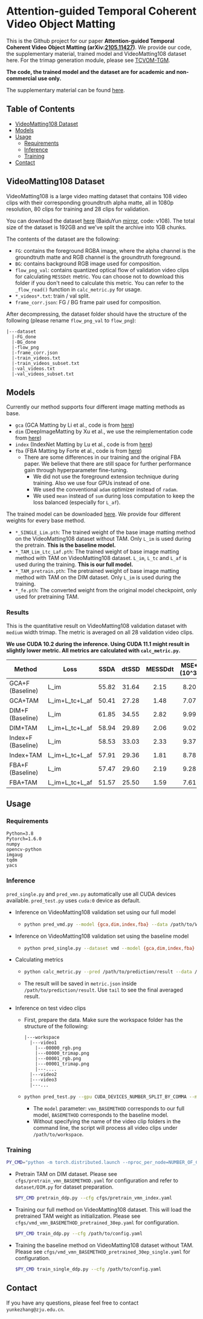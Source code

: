 # Attention-guided Temporal Coherent Video Object Matting

This is the Github project for our paper **Attention-guided Temporal Coherent Video Object Matting (arXiv:[2105.11427](https://arxiv.org/abs/2105.11427))**. We provide our code, the supplementary material, trained model and VideoMatting108 dataset here. For the trimap generation module, please see [TCVOM-TGM](https://github.com/yunkezhang/TCVOM-TGM).

**The code, the trained model and the dataset are for academic and non-commercial use only.**

The supplementary material can be found [here](https://1drv.ms/u/s!AuG441T6ysq5hWkSjlb29FSdM0Sc?e=LOCAHA).


## Table of Contents
  - [VideoMatting108 Dataset](#videomatting108-dataset)
  - [Models](#models)
  - [Usage](#usage)
    * [Requirements](#requirements)
    * [Inference](#inference)
    * [Training](#training)
  - [Contact](#contact)

## VideoMatting108 Dataset

VideoMatting108 is a large video matting dataset that contains 108 video clips with their corresponding groundtruth alpha matte, all in 1080p resolution, 80 clips for training and 28 clips for validation.

You can download the dataset [here](https://1drv.ms/u/s!AuG441T6ysq5g3pP5iTyOMRwUBDy?e=MdorID) (BaiduYun [mirror](https://pan.baidu.com/s/1NBEt57iFmRpJB3pT3-Erpw), code: v108). The total size of the dataset is 192GB and we've split the archive into 1GB chunks.

The contents of the dataset are the following:

* ``FG``: contains the foreground RGBA image, where the alpha channel is the groundtruth matte and RGB channel is the groundtruth foreground.
* ``BG``: contains background RGB image used for composition.
* ``flow_png_val``: contains quantized optical flow of validation video clips for calculating ``MESSDdt`` metric. You can choose not to download this folder if you don't need to calculate this metric. You can refer to the `_flow_read()` function in `calc_metric.py` for usage.
* `*_videos*.txt`: train / val split.
* ``frame_corr.json``: FG / BG frame pair used for composition.

After decompressing, the dataset folder should have the structure of the following (please rename `flow_png_val` to `flow_png`):

```
|---dataset
  |-FG_done
  |-BG_done
  |-flow_png
  |-frame_corr.json
  |-train_videos.txt
  |-train_videos_subset.txt
  |-val_videos.txt
  |-val_videos_subset.txt
```

## Models

Currently our method supports four different image matting methods as base.

* `gca` (GCA Matting by Li et al., code is from [here](https://github.com/Yaoyi-Li/GCA-Matting))
* `dim` (DeepImageMatting by Xu et al., we use the reimplementation code from [here](https://github.com/poppinace/indexnet_matting))
* `index` (IndexNet Matting by Lu et al., code is from [here](https://github.com/poppinace/indexnet_matting))
* `fba` (FBA Matting by Forte et al., code is from [here](https://github.com/MarcoForte/FBA_Matting))
  * There are some differences in our training and the original FBA paper. We believe that there are still space for further performance gain through hyperparameter fine-tuning.
    * We did not use the foreground extension technique during training. Also we use four GPUs instead of one.
    * We used the conventional ``adam`` optimizer instead of ``radam``.
    * We used ``mean`` instead of ``sum`` during loss computation to keep the loss balanced (especially for `L_af`). 

The trained model can be downloaded [here](https://1drv.ms/u/s!AuG441T6ysq5hVLpbkAvbMaDNDmo?e=59i7f7). We provide four different weights for every base method.

* `*_SINGLE_Lim.pth`: The trained weight of the base image matting method on the VideoMatting108 dataset without TAM. Only `L_im` is used during the pretrain. **This is the baseline model.**
* `*_TAM_Lim_Ltc_Laf.pth`: The trained weight of base image matting method with TAM on VideoMatting108 dataset. `L_im`, `L_tc` and `L_af` is used during the training. **This is our full model.**
* `*_TAM_pretrain.pth`: The pretrained weight of base image matting method with TAM on the DIM dataset. Only `L_im` is used during the training.
* ``*_fe.pth``: The converted weight from the original model checkpoint, only used for pretraining TAM.

### Results

This is the quantitative result on VideoMatting108 validation dataset with `medium` width trimap. The metric is averaged on all 28 validation video clips.

**We use CUDA 10.2 during the inference. Using CUDA 11.1 might result in slightly lower metric. All metrics are calculated with ``calc_metric.py``.**

| Method             | Loss           | SSDA  | dtSSD | MESSDdt | MSE*(10^3) | mSAD  |
| ------------------ | -------------- | :---: | :---: | :-----: | :--------: | :---: |
| GCA+F (Baseline)   | L_im           | 55.82 | 31.64 |  2.15   |    8.20    | 40.85 |
| GCA+TAM            | L_im+L_tc+L_af | 50.41 | 27.28 |  1.48   |    7.07    | 37.65 |
| DIM+F (Baseline)   | L_im           | 61.85 | 34.55 |  2.82   |    9.99    | 44.38 |
| DIM+TAM            | L_im+L_tc+L_af | 58.94 | 29.89 |  2.06   |    9.02    | 43.28 |
| Index+F (Baseline) | L_im           | 58.53 | 33.03 |  2.33   |    9.37    | 43.53 |
| Index+TAM          | L_im+L_tc+L_af | 57.91 | 29.36 |  1.81   |    8.78    | 43.17 |
| FBA+F (Baseline)   | L_im           | 57.47 | 29.60 |  2.19   |    9.28    | 40.57 |
| FBA+TAM            | L_im+L_tc+L_af | 51.57 | 25.50 |  1.59   |    7.61    | 37.24 |

## Usage

### Requirements

```
Python=3.8
Pytorch=1.6.0
numpy
opencv-python
imgaug
tqdm
yacs
```

### Inference

`pred_single.py` and `pred_vmn.py` automatically use all CUDA devices available. `pred_test.py` uses `cuda:0` device as default.

* Inference on VideoMatting108 validation set using our full model

  * ```bash
    python pred_vmd.py --model {gca,dim,index,fba} --data /path/to/VideoMatting108dataset --load /path/to/weight.pth --trimap {wide,narrow,medium} --save /path/to/outdir
    ```

* Inference on VideoMatting108 validation set using the baseline model

  * ```bash
    python pred_single.py --dataset vmd --model {gca,dim,index,fba} --data /path/to/VideoMatting108dataset --load /path/to/weight.pth --trimap {wide,narrow,medium} --save /path/to/outdir
    ```

* Calculating metrics

  * ```bash
    python calc_metric.py --pred /path/to/prediction/result --data /path/to/VideoMatting108dataset
    ```

  * The result will be saved in `metric.json` inside `/path/to/prediction/result`. Use `tail` to see the final averaged result.

* Inference on test video clips

  * First, prepare the data. Make sure the workspace folder has the structure of the following:

    ```
    |---workspace
      |---video1
        |---00000_rgb.png
        |---00000_trimap.png
        |---00001_rgb.png
        |---00001_trimap.png
        |---....
      |---video2
      |---video3
      |---...
    ```

  * ```bash
    python pred_test.py --gpu CUDA_DEVICES_NUMBER_SPLIT_BY_COMMA --model {gca,vmn_gca,dim,vmn_dim,index,vmn_index,fba,vmn_fba} --data /path/to/workspace --load /path/to/weight.pth --save /path/to/outdir [video1] [video2] ...
    ```

    * The `model` parameter: `vmn_BASEMETHOD` corresponds to our full model, `BASEMETHOD` corresponds to the baseline model.
    * Without specifying the name of the video clip folders in the command line, the script will process all video clips under `/path/to/workspace`.

### Training

```bash
PY_CMD="python -m torch.distributed.launch --nproc_per_node=NUMBER_OF_CUDA_DEVICES"
```

* Pretrain TAM on DIM dataset. Please see `cfgs/pretrain_vmn_BASEMETHOD.yaml` for configuration and refer to `dataset/DIM.py` for dataset preparation.

  ```bash
  $PY_CMD pretrain_ddp.py --cfg cfgs/pretrain_vmn_index.yaml
  ```

* Training our full method on VideoMatting108 dataset. This will load the pretrained TAM weight as initialization. Please see `cfgs/vmd_vmn_BASEMETHOD_pretrained_30ep.yaml` for configuration.

  ```bash
  $PY_CMD train_ddp.py --cfg /path/to/config.yaml
  ```

* Training the baseline method on VideoMatting108 dataset without TAM. Please see `cfgs/vmd_vmn_BASEMETHOD_pretrained_30ep_single.yaml` for configuration.

  ```bash
  $PY_CMD train_single_ddp.py --cfg /path/to/config.yaml
  ```

## Contact

If you have any questions, please feel free to contact `yunkezhang@zju.edu.cn`.

